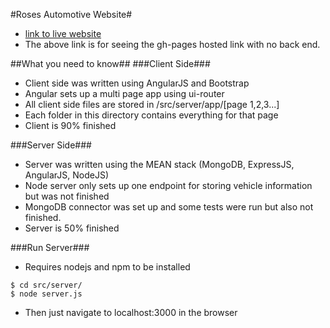 #Roses Automotive Website#
- [link to live website](http://mikemeding.github.io/RosesAutomotive/src/server/app/index.html#/home)
- The above link is for seeing the gh-pages hosted link with no back end.

##What you need to know##
###Client Side###
- Client side was written using AngularJS and Bootstrap
- Angular sets up a multi page app using ui-router
- All client side files are stored in /src/server/app/[page 1,2,3...]
- Each folder in this directory contains everything for that page
- Client is 90% finished

###Server Side###
- Server was written using the MEAN stack (MongoDB, ExpressJS, AngularJS, NodeJS)
- Node server only sets up one endpoint for storing vehicle information but was not finished
- MongoDB connector was set up and some tests were run but also not finished.
- Server is 50% finished

###Run Server###
- Requires nodejs and npm to be installed
```
$ cd src/server/
$ node server.js
```
- Then just navigate to localhost:3000 in the browser
